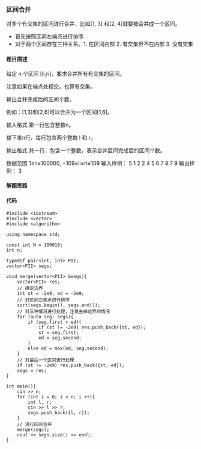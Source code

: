 ### 区间合并
对多个有交集的区间进行合并，比如[1, 3] 和[2, 4]就要被合并成一个区间。

- 首先按照区间左端点进行排序
- 对于两个区间存在三种关系。1. 在区间内部 2. 有交集但不在内部 3. 没有交集

#### 题目描述
给定 n 个区间 [li,ri]，要求合并所有有交集的区间。

注意如果在端点处相交，也算有交集。

输出合并完成后的区间个数。

例如：[1,3]和[2,6]可以合并为一个区间[1,6]。

输入格式
第一行包含整数n。

接下来n行，每行包含两个整数 l 和 r。

输出格式
共一行，包含一个整数，表示合并区间完成后的区间个数。

数据范围
1≤n≤100000,
−109≤li≤ri≤109
输入样例：
5
1 2
2 4
5 6
7 8
7 9
输出样例：
3

#### 解题思路


#### 代码

    #include <iostream>
    #include <vector>
    #include <algorithm>
    
    using namespace std;
    
    const int N = 100010;
    int n;
    
    typedef pair<int, int> PII;
    vector<PII> segs;
    
    void merge(vector<PII> &segs){
        vector<PII> res;
        // 确定边界
        int st = -2e9, ed = -2e9;
        // 对区间左端点进行排序
        sort(segs.begin(), segs.end());
        // 对三种情况进行处理，注意去掉边界的情况
        for (auto seg: segs){
            if (seg.first > ed){
                if (st != -2e9) res.push_back({st, ed});
                st = seg.first;
                ed = seg.second;
            }
            else ed = max(ed, seg.second);
        }
        // 对最后一个区间进行处理
        if (st != -2e9) res.push_back({st, ed});
        segs = res;
    }
    
    int main(){
        cin >> n;
        for (int i = 0; i < n; i ++){
            int l, r;
            cin >> l >> r;
            segs.push_back({l, r});
        }
        // 进行区间合并
        merge(segs);
        cout << segs.size() << endl;
    }